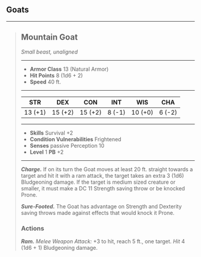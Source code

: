 ## Goats


___
> ## Mountain Goat
>*Small beast, unaligned*
> ___
> - **Armor Class** 13 (Natural Armor)
> - **Hit Points** 8 (1d6 + 2)
> - **Speed** 40 ft.
>___
>|   STR   |   DEX   |   CON   |   INT   |   WIS   |   CHA   |
>|:-------:|:-------:|:-------:|:-------:|:-------:|:-------:|
>| 13 (+1) | 15 (+2) | 15 (+2) |  8 (-1) | 10 (+0) |  6 (-2) |
>___
> - **Skills** Survival +2
> - **Condition Vulnerabilities** Frightened
> - **Senses** passive Perception 10
> - **Level** 1 **PB** +2
> ___
> ***Charge.***
> If on its turn the Goat moves at least 20 ft. straight towards a target and hit it with a ram attack, the target takes an extra 3 (1d6) Bludgeoning damage. If the target is medium sized creature or smaller, it must make a DC 11 Strength saving throw or be knocked Prone.
>
> ***Sure-Footed.***
> The Goat has advantage on Strength and Dexterity saving throws made against effects that would knock it Prone.
>
>
> ### Actions
> ***Ram.*** *Melee Weapon Attack:* +3 to hit, reach 5 ft., one target. *Hit* 4 (1d6 + 1) Bludgeoning damage. 
>
